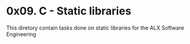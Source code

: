 # 0x09. C - Static libraries
This diretory contain tasks done on static libraries for the ALX Software Engineering
